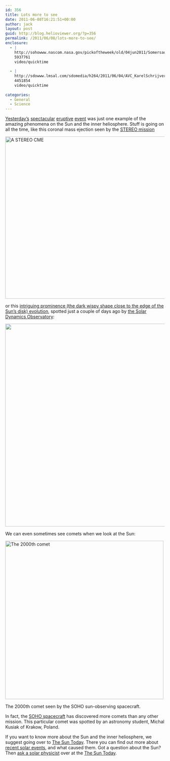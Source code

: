 ```yaml
---
id: 356
title: Lots more to see
date: 2011-06-08T16:21:51+00:00
author: jack
layout: post
guid: http://blog.helioviewer.org/?p=356
permalink: /2011/06/08/lots-more-to-see/
enclosure:
  - |
    http://sohowww.nascom.nasa.gov/pickoftheweek/old/04jun2011/Somersault_best.mov
    5937761
    video/quicktime
    
  - |
    http://sdowww.lmsal.com/sdomedia/h264/2011/06/04/AVC_KarelSchrijver_20110604T235956-20110605T235956_SDO_211-193-171_240.0_20110608_144809.mov
    4451854
    video/quicktime
    
categories:
  - General
  - Science
---
```

[Yesterday&#8217;s](http://www.youtube.com/watch?v=LpkXhlPIINQ) [spectacular](http://www.youtube.com/watch?v=4xESw6G8JdM) [eruptive](http://www.youtube.com/watch?v=14vlh_537V8) [event](http://www.youtube.com/watch?v=jKOMajibOIg) was just one example of the amazing phenomena on the Sun and the inner heliosphere. Stuff is going on all the time, like this coronal mass ejection seen by the [STEREO mission](http://stereo.nascom.nasa.gov)

[<img src="https://helioviewer-project.github.io/images/uploads/2011/06/Somersault.jpg" alt="A STEREO CME" title="Somersault" width="512" height="512" class="aligncenter size-full wp-image-368" />](http://sohowww.nascom.nasa.gov/pickoftheweek/old/04jun2011/Somersault_best.mov)

or this [intriguing prominence (the dark wispy shape close to the edge of the Sun&#8217;s disk) evolution](http://sdowww.lmsal.com/sdomedia/h264/2011/06/04/AVC_KarelSchrijver_20110604T235956-20110605T235956_SDO_211-193-171_240.0_20110608_144809.mov), spotted just a couple of days ago by [the Solar Dynamics Observatory](http://sdo.gsfc.nasa.gov):

[<img src="https://helioviewer-project.github.io/images/uploads/2011/06/Screenshot_k-1024x570.png" alt="" title="Screenshot_k" width="640" class="aligncenter size-large wp-image-369"   sizes="(max-width: 1024px) 100vw, 1024px" />](http://sdowww.lmsal.com/sdomedia/h264/2011/06/04/AVC_KarelSchrijver_20110604T235956-20110605T235956_SDO_211-193-171_240.0_20110608_144809.mov)

We can even sometimes see comets when we look at the Sun:  


<div id="attachment_361" style="width: 510px" class="wp-caption aligncenter">
  <a href="http://www.nasa.gov/mission_pages/soho/comet-2000.html"><img aria-describedby="caption-attachment-361" src="https://helioviewer-project.github.io/images/uploads/2011/06/SOHO2000.jpg" alt="The 2000th comet" title="SOHO2000" width="500" height="500" class="size-full wp-image-361" /></a>
  
  <p id="caption-attachment-361" class="wp-caption-text">
    The 2000th comet seen by the SOHO sun-observing spacecraft.
  </p>
</div>

  
In fact, the [SOHO spacecraft](http://sohowww.nascom.nasa.gov) has discovered more comets than any other mission. This particular comet was spotted by an astronomy student, Michal Kusiak of Krakow, Poland.

If you want to know more about the Sun and the inner heliosphere, we suggest going over to [The Sun Today](http://www.thesuntoday.org). There you can find out more about [recent solar events](http://www.thesuntoday.org/category/current-observations/), and what caused them. Got a question about the Sun? Then [ask a solar physicist](http://www.thesuntoday.org/ask-a-solar-physicist/) over at the [The Sun Today](http://www.thesuntoday.org).

